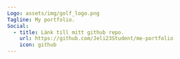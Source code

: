 ```yaml
---
Logo: assets/img/golf_logo.png
Tagline: My portfolio.
Social:
  - title: Länk till mitt github repo.
    url: https://github.com/Jeli23Student/me-portfolio
    icon: github
---
```


